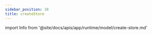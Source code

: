 ```yaml
---
sidebar_position: 10
title: createStore
---
```


import Info from '@site/docs/apis/app/runtime/model/create-store.md'

<Info />
